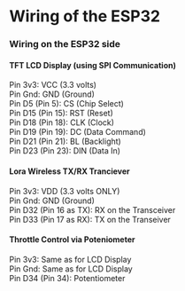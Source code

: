 <h1>Wiring of the ESP32</h1>

### Wiring on the ESP32 side

#### TFT LCD Display (using SPI Communication)
Pin 3v3: VCC (3.3 volts)
<br>Pin Gnd: GND (Ground)
<br>Pin D5 (Pin 5): CS (Chip Select)
<br>Pin D15 (Pin 15): RST (Reset)
<br>Pin D18 (Pin 18): CLK (Clock)
<br>Pin D19 (Pin 19): DC (Data Command)
<br>Pin D21 (Pin 21): BL (Backlight)
<br>Pin D23 (Pin 23): DIN (Data In)

#### Lora Wireless TX/RX Tranciever
Pin 3v3: VDD (3.3 volts ONLY)
<br>Pin Gnd: GND (Ground)
<br>Pin D32 (Pin 16 as TX): RX on the Transceiver
<br>Pin D33 (Pin 17 as RX): TX on the Transeiver

#### Throttle Control via Poteniometer
Pin 3v3: Same as for LCD Display
<br>Pin Gnd: Same as for LCD Display
<br>Pin D34 (Pin 34): Potentiometer